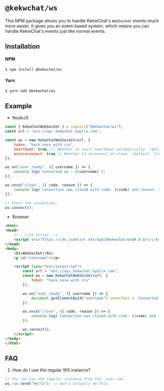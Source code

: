 # `@kekwchat/ws` 
This NPM package allows you to handle KekwChat's `WebSocket` events much more easier. It gives you an event-based system, which means you can handle KekwChat's events just like normal events.

## Installation
#### NPM
```bash
$ npm install @kekwchat/ws
```

#### Yarn
```bash
$ yarn add @kekwchat/ws
```

## Example
- NodeJS
```js
const { KekwChatWebSocket } = require("@kekwchat/ws");
const url = "wss://api.kekwchat.hyplix.com";

const ws = new KekwChatWebSocket(url, {
	token: "hack nasa with css",
	heartbeat: true, // Whether to start heartbeat automatically. (default: true)
	autoreconnect: true // Whether to reconnect on close. (default: true)
});

ws.on("user_ready", ({ username }) => {
	console.log(`Connected as : ${username}`);
});

ws.once("close", ({ code, reason }) => {
	console.log(`Connection was closed with code: ${code} and reason: ${reason}`);
});

// Start the connection.
ws.connect();
```
- Browser
```html
<html>
<head>
	<!-- Link script -->
	<script src="https://cdn.jsdelivr.net/npm/@kekwchat/ws@0.0.0/src/kekwchatwebsocket.js"></script>
</head>
<body>
	<h1>WebSocket</h1>
	<p id="username"></p>

	<script type="text/javascript">
		const url = "wss://api.kekwchat.hyplix.com";
		const ws = new KekwChatWebSocket(url, {
			token: "hack nasa with css"
		});

		ws.on("user_ready", ({ username }) => {
			document.getElementById("username").innerText = `Connected as ${username}.`;
		});

		ws.once("close", ({ code, reason }) => {
			console.log(`Connection was closed with code: ${code} and reason: ${reason}`);
		});

		ws.connect();
	</script>
</body>
</html>
```

## FAQ
1. How do I use the regular WS instance?
```js
// You can use the regular instance from the `<ws>.raw`.
ws.raw.send("Hello"); // Don't actually do this.
```